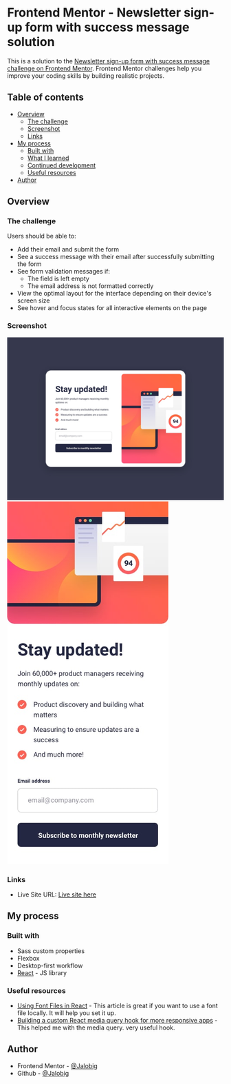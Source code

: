 # Frontend Mentor - Newsletter sign-up form with success message solution

This is a solution to the [Newsletter sign-up form with success message challenge on Frontend Mentor](https://www.frontendmentor.io/challenges/newsletter-signup-form-with-success-message-3FC1AZbNrv). Frontend Mentor challenges help you improve your coding skills by building realistic projects. 

## Table of contents

- [Overview](#overview)
  - [The challenge](#the-challenge)
  - [Screenshot](#screenshot)
  - [Links](#links)
- [My process](#my-process)
  - [Built with](#built-with)
  - [What I learned](#what-i-learned)
  - [Continued development](#continued-development)
  - [Useful resources](#useful-resources)
- [Author](#author)


## Overview

### The challenge

Users should be able to:

- Add their email and submit the form
- See a success message with their email after successfully submitting the form
- See form validation messages if:
  - The field is left empty
  - The email address is not formatted correctly
- View the optimal layout for the interface depending on their device's screen size
- See hover and focus states for all interactive elements on the page

### Screenshot

![Desktop design](desktop-design.jpg)
![Mobile design](mobile-design.jpg)

### Links

- Live Site URL: [Live site here](https://Jalobig.github.io/newsletter-sign-up-with-success-message/)

## My process

### Built with

- Sass custom properties
- Flexbox
- Desktop-first workflow
- [React](https://reactjs.org/) - JS library



### Useful resources

- [Using Font Files in React](https://darshnarekha09.medium.com/adding-local-fonts-in-react-9d1466952042) - This article is great if you want to use a font file locally. It will help you set it up.
- [Building a custom React media query hook for more responsive apps](https://www.netlify.com/blog/2020/12/05/building-a-custom-react-media-query-hook-for-more-responsive-apps/) - This helped me with the media query. very useful hook.


## Author

- Frontend Mentor - [@Jalobig](https://www.frontendmentor.io/profile/Jalobig)
- Github - [@Jalobig](https://www.github.com/Jalobig)
